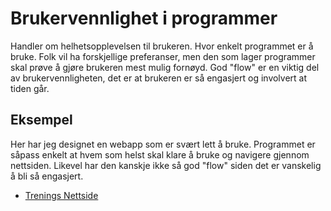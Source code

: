 # Brukervennlighet i programmer

Handler om helhetsopplevelsen til brukeren. Hvor enkelt programmet er å bruke. Folk vil ha forskjellige preferanser, men den som lager programmer skal prøve å gjøre brukeren mest mulig fornøyd. God "flow" er en viktig del av brukervennligheten, det er at brukeren er så engasjert og involvert at tiden går. 

## Eksempel
Her har jeg designet en webapp som er svært lett å bruke. Programmet er såpass enkelt at hvem som helst skal klare å bruke og navigere gjennom nettsiden. Likevel har den kanskje ikke så god "flow" siden det er vanskelig å bli så engasjert. 

- [Trenings Nettside](https://github.com/Jensbjorgo/it2-smidig-webapp)

